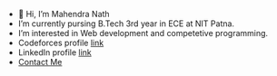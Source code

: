 - 👋 Hi, I’m Mahendra Nath
-  I’m currently pursing B.Tech 3rd year in ECE at NIT Patna.
-  I’m interested in Web development and competetive programming.
- Codeforces profile [link](https://codeforces.com/profile/Mahendra_Nath)
- LinkedIn profile [link](https://www.linkedin.com/in/mahendra-nath-63ba00259/)
- [Contact Me](mailto:mahendrasiddh2004@gmail.com)


<!---
MahendraSiddh/MahendraSiddh is a ✨ special ✨ repository because its `README.md` (this file) appears on your GitHub profile.
You can click the Preview link to take a look at your changes.
--->
